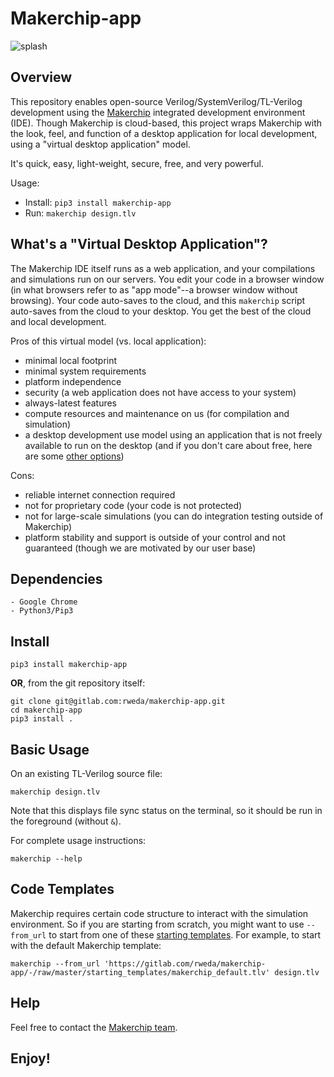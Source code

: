 
# Makerchip-app

![splash](https://gitlab.com/rweda/makerchip-app/-/raw/00e5519aeb9e14ef527df0ccc44e8aed7f5db269/doc/makerchip_screenshot.png)

## Overview

This repository enables open-source Verilog/SystemVerilog/TL-Verilog development using the [Makerchip](https://makerchip.com) integrated development environment (IDE). Though Makerchip is cloud-based, this project wraps Makerchip with the look, feel, and function of a desktop application for local development, using a "virtual desktop application" model.

It's quick, easy, light-weight, secure, free, and very powerful.

Usage:

  - Install: `pip3 install makerchip-app`
  - Run: `makerchip design.tlv`

## What's a "Virtual Desktop Application"?

The Makerchip IDE itself runs as a web application, and your compilations and simulations run on our servers. You edit your code in a browser window (in what browsers refer to as "app mode"--a browser window without browsing). Your code auto-saves to the cloud, and this `makerchip` script auto-saves from the cloud to your desktop. You get the best of the cloud and local development.

Pros of this virtual model (vs. local application):

  - minimal local footprint
  - minimal system requirements
  - platform independence
  - security (a web application does not have access to your system)
  - always-latest features
  - compute resources and maintenance on us (for compilation and simulation)
  - a desktop development use model using an application that is not freely available to run on the desktop (and if you don't care about free, here are some [other options](http://redwoodeda.com/products))

Cons:

  - reliable internet connection required
  - not for proprietary code (your code is not protected)
  - not for large-scale simulations (you can do integration testing outside of Makerchip)
  - platform stability and support is outside of your control and not guaranteed (though we are motivated by our user base)

## Dependencies

    - Google Chrome
    - Python3/Pip3

## Install

```
pip3 install makerchip-app
```

**OR**, from the git repository itself:

```
git clone git@gitlab.com:rweda/makerchip-app.git
cd makerchip-app
pip3 install .
```

## Basic Usage

On an existing TL-Verilog source file:

```
makerchip design.tlv
```

Note that this displays file sync status on the terminal, so it should be run in the foreground (without `&`).

For complete usage instructions:

```
makerchip --help
```

## Code Templates

Makerchip requires certain code structure to interact with the simulation environment. So if you are starting from scratch, you might want to use `--from_url` to start from one of these [starting templates](https://gitlab.com/rweda/makerchip-app/-/tree/master/starting_templates). For example, to start with the default Makerchip template:

```
makerchip --from_url 'https://gitlab.com/rweda/makerchip-app/-/raw/master/starting_templates/makerchip_default.tlv' design.tlv
```

## Help

Feel free to contact the [Makerchip team](mailto:help@makerchip.com).

## Enjoy!

